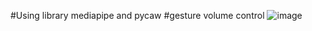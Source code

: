 #Using library mediapipe and pycaw
#gesture volume control
![image](https://user-images.githubusercontent.com/72034584/130636558-d52f8377-6ced-439e-be1f-45f7bd264b23.png)
